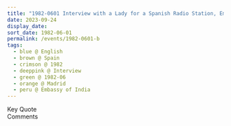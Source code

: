 ```yaml
---
title: "1982-0601 Interview with a Lady for a Spanish Radio Station, Embassy of India, Madrid, Spain"
date: 2023-09-24
display_date: 
sort_date: 1982-06-01
permalink: /events/1982-0601-b
tags:
  - blue @ English
  - brown @ Spain
  - crimson @ 1982
  - deeppink @ Interview
  - green @ 1982-06
  - orange @ Madrid
  - peru @ Embassy of India
---
```


<wave-list>
  <list-title color="green" width="75">Key Quote</list-title>
  <list-item color="BlanchedAlmond"  width="200"></list-item>
  <list-item color="Lavender"></list-item>
  <list-item color="BlanchedAlmond"></list-item>
</wave-list>

<br>

<wave-list>
  <list-title color="green" width="75">Comments</list-title>
  <list-item color="BlanchedAlmond"  width="200"></list-item>
  <list-item color="Lavender"></list-item>
  <list-item color="BlanchedAlmond"></list-item>
</wave-list>